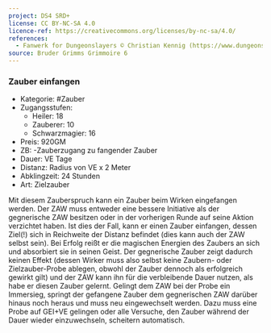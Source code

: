 ```yaml
---
project: DS4 SRD+
license: CC BY-NC-SA 4.0
licence-ref: https://creativecommons.org/licenses/by-nc-sa/4.0/
references: 
  - Fanwerk for Dungeonslayers © Christian Kennig (https://www.dungeonslayers.net/)
source: Bruder Grimms Grimmoire 6
---
```


### Zauber einfangen

- Kategorie: #Zauber
- Zugangsstufen:
  - Heiler: 18
  - Zauberer: 10
  - Schwarzmagier: 16
- Preis: 920GM
- ZB: -Zauberzugang zu fangender Zauber
- Dauer: VE Tage
- Distanz: Radius von VE x 2 Meter
- Abklingzeit: 24 Stunden
- Art: Zielzauber

Mit diesem Zauberspruch kann ein Zauber beim Wirken eingefangen werden. Der ZAW muss entweder eine bessere Initiative als der gegnerische ZAW besitzen oder in der vorherigen Runde auf seine Aktion verzichtet haben. Ist dies der Fall, kann er einen Zauber einfangen, dessen Ziel(!) sich in Reichweite der Distanz befindet (dies kann auch der ZAW selbst sein). Bei Erfolg reißt er die magischen Energien des Zaubers an sich und absorbiert sie in seinen Geist. Der gegnerische Zauber zeigt dadurch keinen Effekt (dessen Wirker muss also selbst keine Zaubern- oder Zielzauber-Probe ablegen, obwohl der Zauber dennoch als erfolgreich gewirkt gilt) und der ZAW kann ihn für die verbleibende Dauer nutzen, als habe er diesen Zauber gelernt. Gelingt dem ZAW bei der Probe ein Immersieg, springt der gefangene Zauber dem gegnerischen ZAW darüber hinaus noch heraus und muss neu eingewechselt werden. Dazu muss eine Probe auf GEI+VE gelingen oder alle Versuche, den Zauber während der Dauer wieder einzuwechseln, scheitern automatisch.

